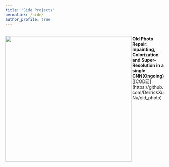 ```yaml
---
title: "Side Projects"
permalink: /side/
author_profile: true
---
```

<br>
<img align="left" width="400" height="400" src="https://derrickxunu.github.io/files/OLD_PHOTO.PNG">
<b>Old Photo Repair: Inpainting, Colorization and Super-Resolution in a single CNN(Ongoing)</b> <br> 
[[CODE]](https://github.com/DerrickXuNu/old_photo) <br>


